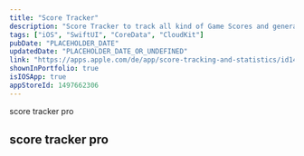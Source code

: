 ```yaml
---
title: "Score Tracker"
description: "Score Tracker to track all kind of Game Scores and generate Statistics"
tags: ["iOS", "SwiftUI", "CoreData", "CloudKit"]
pubDate: "PLACEHOLDER_DATE"
updatedDate: "PLACEHOLDER_DATE_OR_UNDEFINED"
link: "https://apps.apple.com/de/app/score-tracking-and-statistics/id1497662306?l=en"
shownInPortfolio: true
isIOSApp: true
appStoreId: 1497662306
---
```


score tracker pro



score tracker pro
---